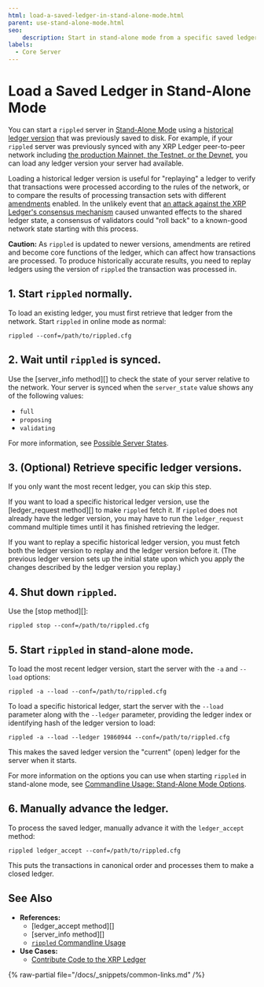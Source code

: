 ```yaml
---
html: load-a-saved-ledger-in-stand-alone-mode.html
parent: use-stand-alone-mode.html
seo:
    description: Start in stand-alone mode from a specific saved ledger to test or replay transactions.
labels:
  - Core Server
---
```

# Load a Saved Ledger in Stand-Alone Mode

You can start a `rippled` server in [Stand-Alone Mode](../../concepts/networks-and-servers/rippled-server-modes.md) using a [historical ledger version](../../concepts/ledgers/index.md) that was previously saved to disk. For example, if your `rippled` server was previously synced with any XRP Ledger peer-to-peer network including [the production Mainnet, the Testnet, or the Devnet](../../concepts/networks-and-servers/parallel-networks.md), you can load any ledger version your server had available.

Loading a historical ledger version is useful for "replaying" a ledger to verify that transactions were processed according to the rules of the network, or to compare the results of processing transaction sets with different [amendments](../../concepts/networks-and-servers/amendments.md) enabled. In the unlikely event that [an attack against the XRP Ledger's consensus mechanism](../../concepts/consensus-protocol/consensus-protections.md) caused unwanted effects to the shared ledger state, a consensus of validators could "roll back" to a known-good network state starting with this process.

**Caution:** As `rippled` is updated to newer versions, amendments are retired and become core functions of the ledger, which can affect how transactions are processed. To produce historically accurate results, you need to replay ledgers using the version of `rippled` the transaction was processed in.

## 1. Start `rippled` normally.

To load an existing ledger, you must first retrieve that ledger from the network. Start `rippled` in online mode as normal:

```
rippled --conf=/path/to/rippled.cfg
```

## 2. Wait until `rippled` is synced.

Use the [server_info method][] to check the state of your server relative to the network. Your server is synced when the `server_state` value shows any of the following values:

* `full`
* `proposing`
* `validating`

For more information, see [Possible Server States](../../references/http-websocket-apis/api-conventions/rippled-server-states.md).

## 3. (Optional) Retrieve specific ledger versions.

If you only want the most recent ledger, you can skip this step.

If you want to load a specific historical ledger version, use the [ledger_request method][] to make `rippled` fetch it. If `rippled` does not already have the ledger version, you may have to run the `ledger_request` command multiple times until it has finished retrieving the ledger.

If you want to replay a specific historical ledger version, you must fetch both the ledger version to replay and the ledger version before it. (The previous ledger version sets up the initial state upon which you apply the changes described by the ledger version you replay.)

## 4. Shut down `rippled`.

Use the [stop method][]:

```
rippled stop --conf=/path/to/rippled.cfg
```

## 5. Start `rippled` in stand-alone mode.

To load the most recent ledger version, start the server with the `-a` and `--load` options:

```
rippled -a --load --conf=/path/to/rippled.cfg
```

To load a specific historical ledger, start the server with the `--load` parameter along with the `--ledger` parameter, providing the ledger index or identifying hash of the ledger version to load:

```
rippled -a --load --ledger 19860944 --conf=/path/to/rippled.cfg
```

This makes the saved ledger version the "current" (open) ledger for the server when it starts.

For more information on the options you can use when starting `rippled` in stand-alone mode, see [Commandline Usage: Stand-Alone Mode Options](../commandline-usage.md#stand-alone-mode-options).

## 6. Manually advance the ledger.

To process the saved ledger, manually advance it with the `ledger_accept` method:

```
rippled ledger_accept --conf=/path/to/rippled.cfg
```

This puts the transactions in canonical order and processes them to make a closed ledger.


## See Also

- **References:**
    - [ledger_accept method][]
    - [server_info method][]
    - [`rippled` Commandline Usage](../commandline-usage.md)
- **Use Cases:**
    - [Contribute Code to the XRP Ledger](/resources/contribute-code/index.md)

{% raw-partial file="/docs/_snippets/common-links.md" /%}
